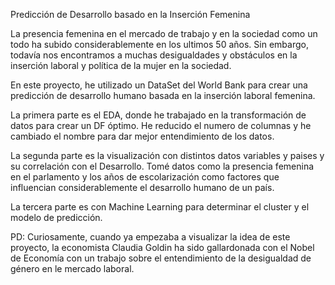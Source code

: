 Predicción de Desarrollo basado en la Inserción Femenina

La presencia femenina en el mercado de trabajo y en la sociedad como un todo ha subido considerablemente en los ultimos 50 años. Sin embargo, todavía nos encontramos a muchas desigualdades y obstáculos en la inserción laboral y política de la mujer en la sociedad. 

En este proyecto, he utilizado un DataSet del World Bank para crear una predicción de desarrollo humano basada en la inserción laboral femenina.

La primera parte es el EDA, donde he trabajado en la transformación de datos para crear un DF óptimo. He reducido el numero de columnas y he cambiado el nombre para dar mejor entendimiento de los datos.

La segunda parte es la visualización con distintos datos variables y paises y su correlación con el Desarrollo. Tomé datos como la presencia femenina en el parlamento y los años de escolarización como factores que influencian considerablemente el desarrollo humano de un país.

La tercera parte es con Machine Learning para determinar el cluster y el modelo de predicción. 

PD: Curiosamente, cuando ya empezaba a visualizar la idea de este proyecto, la economista Claudia Goldin ha sido gallardonada con el Nobel de Economía con un trabajo sobre el entendimiento de la desigualdad de género en le mercado laboral.



